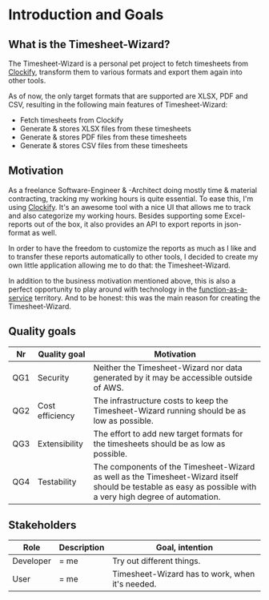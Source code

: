 # Introduction and Goals

## What is the Timesheet-Wizard?

The Timesheet-Wizard is a personal pet project to fetch timesheets from [Clockify](https://clockify.me/de/), transform
them to various formats and export them again into other tools.

As of now, the only target formats that are supported are XLSX, PDF and CSV, resulting in the
following main features of Timesheet-Wizard:

- Fetch timesheets from Clockify
- Generate & stores XLSX files from these timesheets
- Generate & stores PDF files from these timesheets
- Generate & stores CSV files from these timesheets

## Motivation

As a freelance Software-Engineer & -Architect doing mostly time & material contracting, tracking my working hours is
quite essential. To ease this, I'm using [Clockify](https://clockify.me/). It's an awesome tool with a nice UI that
allows me to track and also categorize my working hours. Besides supporting some Excel-reports out of the box, it also
provides an API to export reports in json-format as well.

In order to have the freedom to customize the reports as much as I like and to transfer these reports automatically to
other tools, I decided to create my own little application allowing me to do that: the Timesheet-Wizard.

In addition to the business motivation mentioned above, this is also a perfect opportunity to play around with
technology in the [function-as-a-service](https://en.wikipedia.org/wiki/Function_as_a_service) territory.
And to be honest: this was the main reason for creating the Timesheet-Wizard.

## Quality goals

| Nr  | Quality goal    | Motivation                                                                                                                                                  |
|-----|-----------------|-------------------------------------------------------------------------------------------------------------------------------------------------------------|
| QG1 | Security        | Neither the Timesheet-Wizard nor data generated by it may be accessible outside of AWS.                                                                     |
| QG2 | Cost efficiency | The infrastructure costs to keep the Timesheet-Wizard running should be as low as possible.                                                                 |
| QG3 | Extensibility   | The effort to add new target formats for the timesheets should be as low as possible.                                                                       |
| QG4 | Testability     | The components of the Timesheet-Wizard as well as the Timesheet-Wizard itself should be testable as easy as possible with a very high degree of automation. |

## Stakeholders

| Role      | Description | Goal, intention                                 |                                                                          
|-----------|-------------|-------------------------------------------------|
| Developer | = me        | Try out different things.                       |
| User      | = me        | Timesheet-Wizard has to work, when it's needed. |
